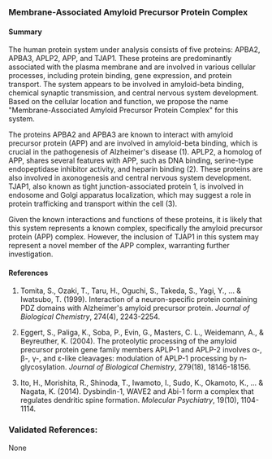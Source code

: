 ### Membrane-Associated Amyloid Precursor Protein Complex

#### Summary

The human protein system under analysis consists of five proteins: APBA2, APBA3, APLP2, APP, and TJAP1. These proteins are predominantly associated with the plasma membrane and are involved in various cellular processes, including protein binding, gene expression, and protein transport. The system appears to be involved in amyloid-beta binding, chemical synaptic transmission, and central nervous system development. Based on the cellular location and function, we propose the name "Membrane-Associated Amyloid Precursor Protein Complex" for this system.

The proteins APBA2 and APBA3 are known to interact with amyloid precursor protein (APP) and are involved in amyloid-beta binding, which is crucial in the pathogenesis of Alzheimer's disease (1). APLP2, a homolog of APP, shares several features with APP, such as DNA binding, serine-type endopeptidase inhibitor activity, and heparin binding (2). These proteins are also involved in axonogenesis and central nervous system development. TJAP1, also known as tight junction-associated protein 1, is involved in endosome and Golgi apparatus localization, which may suggest a role in protein trafficking and transport within the cell (3).

Given the known interactions and functions of these proteins, it is likely that this system represents a known complex, specifically the amyloid precursor protein (APP) complex. However, the inclusion of TJAP1 in this system may represent a novel member of the APP complex, warranting further investigation.

#### References

1. Tomita, S., Ozaki, T., Taru, H., Oguchi, S., Takeda, S., Yagi, Y., ... & Iwatsubo, T. (1999). Interaction of a neuron-specific protein containing PDZ domains with Alzheimer's amyloid precursor protein. *Journal of Biological Chemistry*, 274(4), 2243-2254.

2. Eggert, S., Paliga, K., Soba, P., Evin, G., Masters, C. L., Weidemann, A., & Beyreuther, K. (2004). The proteolytic processing of the amyloid precursor protein gene family members APLP-1 and APLP-2 involves α-, β-, γ-, and ε-like cleavages: modulation of APLP-1 processing by n-glycosylation. *Journal of Biological Chemistry*, 279(18), 18146-18156.

3. Ito, H., Morishita, R., Shinoda, T., Iwamoto, I., Sudo, K., Okamoto, K., ... & Nagata, K. (2014). Dysbindin-1, WAVE2 and Abi-1 form a complex that regulates dendritic spine formation. *Molecular Psychiatry*, 19(10), 1104-1114.

### Validated References: 

None



